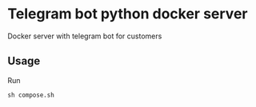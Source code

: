 # Telegram bot python docker server
Docker server with telegram bot for customers

## Usage

Run

```
sh compose.sh
```